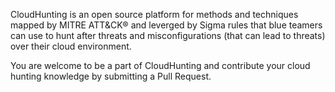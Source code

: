 CloudHunting is an open source platform for methods and techniques mapped by MITRE ATT&CK® and leverged by Sigma rules that blue teamers can use to hunt after threats and misconfigurations (that can lead to threats) over their cloud environment. 

You are welcome to be a part of CloudHunting and contribute your cloud hunting knowledge by submitting a Pull Request. 